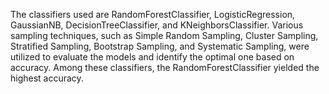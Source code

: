 
The classifiers used are RandomForestClassifier, LogisticRegression, GaussianNB, DecisionTreeClassifier, and KNeighborsClassifier. Various sampling techniques, such as Simple Random Sampling, Cluster Sampling, Stratified Sampling, Bootstrap Sampling, and Systematic Sampling, were utilized to evaluate the models and identify the optimal one based on accuracy. Among these classifiers, the RandomForestClassifier yielded the highest accuracy.
